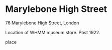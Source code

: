 # Marylebone High Street

76 Marylebone High Street, London

Location of WHMM museum store. Post 1922.

place

